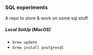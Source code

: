 ### SQL experiments

A repo to store & work on some sql stuff.

##### Local SetUp (MacOS)

- `brew update`
- `brew install postgresql`
